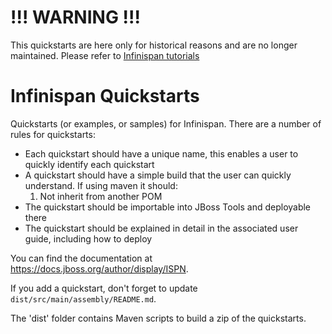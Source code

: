 !!! WARNING !!! 
===============

This quickstarts are here only for historical reasons and are no longer maintained. Please refer to [Infinispan tutorials]( http://infinispan.org/tutorials/)

Infinispan Quickstarts 
======================

Quickstarts (or examples, or samples) for Infinispan. There are a number of rules for quickstarts:

* Each quickstart should have a unique name, this enables a user to quickly identify each quickstart
* A quickstart should have a simple build that the user can quickly understand. If using maven it should:
  1. Not inherit from another POM
* The quickstart should be importable into JBoss Tools and deployable there
* The quickstart should be explained in detail in the associated user guide, including how to deploy

You can find the documentation at <https://docs.jboss.org/author/display/ISPN>.

If you add a quickstart, don't forget to update `dist/src/main/assembly/README.md`.

The 'dist' folder contains Maven scripts to build a zip of the quickstarts.

